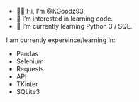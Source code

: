 - 👋🏾 Hi, I’m @KGoodz93
- 👀 I’m interested in learning code.
- 🌱 I’m currently learning Python 3 / SQL.

I am currently expereince/learning in:

- Pandas
- Selenium
- Requests
- API
- TKinter
- SQLite3

<!---
KGoodz93/KGoodz93 is a ✨ special ✨ repository because its `README.md` (this file) appears on your GitHub profile.
You can click the Preview link to take a look at your changes.
--->
